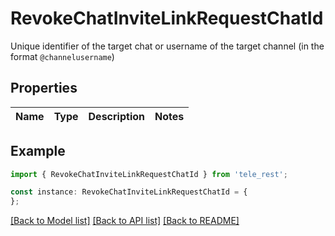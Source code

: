 # RevokeChatInviteLinkRequestChatId

Unique identifier of the target chat or username of the target channel (in the format `@channelusername`)

## Properties

Name | Type | Description | Notes
------------ | ------------- | ------------- | -------------

## Example

```typescript
import { RevokeChatInviteLinkRequestChatId } from 'tele_rest';

const instance: RevokeChatInviteLinkRequestChatId = {
};
```

[[Back to Model list]](../README.md#documentation-for-models) [[Back to API list]](../README.md#documentation-for-api-endpoints) [[Back to README]](../README.md)
